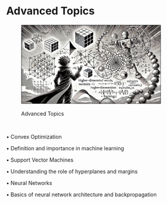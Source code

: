 # Advanced Topics



<div align="left"><figure><img src="../../.gitbook/assets/image (2) (1) (1) (1) (1) (1) (1) (1) (1) (1) (1) (1).png" alt="" width="375"><figcaption><p>Advanced Topics</p></figcaption></figure></div>

<div align="left"><figure><img src="https://files.oaiusercontent.com/file-lPdAIMaYRLgZ9voeoEKOdQLY?se=2024-10-11T16%3A12%3A35Z&#x26;sp=r&#x26;sv=2024-08-04&#x26;sr=b&#x26;rscc=max-age%3D604800%2C%20immutable%2C%20private&#x26;rscd=attachment%3B%20filename%3D46b0cf99-7fcb-420b-a740-ea8c52a90757.webp&#x26;sig=QXcIS%2Bzq5kDitven2JCH6YXuIccK3wSnbcTktKEKyy4%3D" alt="" width="375"><figcaption></figcaption></figure></div>

• Convex Optimization

• Definition and importance in machine learning

• Support Vector Machines

• Understanding the role of hyperplanes and margins

• Neural Networks

• Basics of neural network architecture and backpropagation
